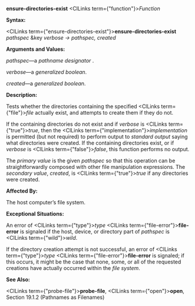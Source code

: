 **ensure-directories-exist** <ClLinks  term={"function"}><i>Function</i></ClLinks> 



**Syntax:** 



<ClLinks  term={"ensure-directories-exist"}><b>ensure-directories-exist</b></ClLinks> *pathspec* &amp;key *verbose → pathspec, created* 



**Arguments and Values:** 



*pathspec*—a *pathname designator* . 



*verbose*—a *generalized boolean*. 



*created*—a *generalized boolean*. 



**Description:** 



Tests whether the directories containing the specified <ClLinks  term={"file"}><i>file</i></ClLinks> actually exist, and attempts to create them if they do not. 



If the containing directories do not exist and if *verbose* is <ClLinks  term={"true"}><i>true</i></ClLinks>, then the <ClLinks  term={"implementation"}><i>implementation</i></ClLinks> is permitted (but not required) to perform output to *standard output* saying what directories were created. If the containing directories exist, or if *verbose* is <ClLinks  term={"false"}><i>false</i></ClLinks>, this function performs no output. 







 



 



The *primary value* is the given *pathspec* so that this operation can be straightforwardly composed with other file manipulation expressions. The *secondary value*, *created*, is <ClLinks  term={"true"}><i>true</i></ClLinks> if any directories were created. 



**Affected By:** 



The host computer’s file system. 



**Exceptional Situations:** 



An error of <ClLinks  term={"type"}><i>type</i></ClLinks> <ClLinks  term={"file-error"}><b>file-error</b></ClLinks> is signaled if the host, device, or directory part of *pathspec* is <ClLinks  term={"wild"}><i>wild</i></ClLinks>. 



If the directory creation attempt is not successful, an error of <ClLinks  term={"type"}><i>type</i></ClLinks> <ClLinks  term={"file-error"}><b>file-error</b></ClLinks> is signaled; if this occurs, it might be the case that none, some, or all of the requested creations have actually occurred within the *file system*. 



**See Also:** 



<ClLinks  term={"probe-file"}><b>probe-file</b></ClLinks>, <ClLinks  term={"open"}><b>open</b></ClLinks>, Section 19.1.2 (Pathnames as Filenames) 



